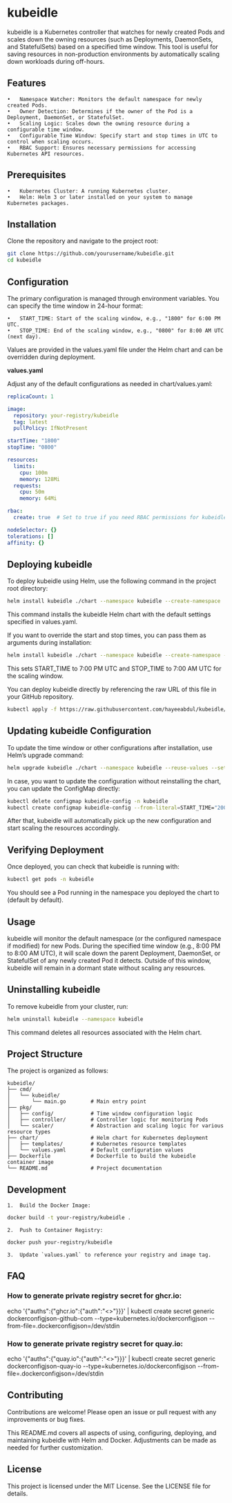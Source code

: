 # kubeidle

kubeidle is a Kubernetes controller that watches for newly created Pods and scales down the owning resources (such as Deployments, DaemonSets, and StatefulSets) based on a specified time window. This tool is useful for saving resources in non-production environments by automatically scaling down workloads during off-hours.

## Features

	•	Namespace Watcher: Monitors the default namespace for newly created Pods.
	•	Owner Detection: Determines if the owner of the Pod is a Deployment, DaemonSet, or StatefulSet.
	•	Scaling Logic: Scales down the owning resource during a configurable time window.
	•	Configurable Time Window: Specify start and stop times in UTC to control when scaling occurs.
	•	RBAC Support: Ensures necessary permissions for accessing Kubernetes API resources.

## Prerequisites

	•	Kubernetes Cluster: A running Kubernetes cluster.
	•	Helm: Helm 3 or later installed on your system to manage Kubernetes packages.

## Installation

Clone the repository and navigate to the project root:

```bash
git clone https://github.com/yourusername/kubeidle.git
cd kubeidle
```

## Configuration

The primary configuration is managed through environment variables. You can specify the time window in 24-hour format:

	•	START_TIME: Start of the scaling window, e.g., "1800" for 6:00 PM UTC.
	•	STOP_TIME: End of the scaling window, e.g., "0800" for 8:00 AM UTC (next day).

Values are provided in the values.yaml file under the Helm chart and can be overridden during deployment.

**values.yaml**

Adjust any of the default configurations as needed in chart/values.yaml:

```yaml
replicaCount: 1

image:
  repository: your-registry/kubeidle
  tag: latest
  pullPolicy: IfNotPresent

startTime: "1800"
stopTime: "0800"

resources:
  limits:
    cpu: 100m
    memory: 128Mi
  requests:
    cpu: 50m
    memory: 64Mi

rbac:
  create: true  # Set to true if you need RBAC permissions for kubeidle

nodeSelector: {}
tolerations: []
affinity: {}
```

## Deploying kubeidle

To deploy kubeidle using Helm, use the following command in the project root directory:

```bash
helm install kubeidle ./chart --namespace kubeidle --create-namespace
```

This command installs the kubeidle Helm chart with the default settings specified in values.yaml.

If you want to override the start and stop times, you can pass them as arguments during installation:

```bash
helm install kubeidle ./chart --namespace kubeidle --create-namespace --set startTime="1800" --set stopTime="0800"
```

This sets START_TIME to 7:00 PM UTC and STOP_TIME to 7:00 AM UTC for the scaling window.

You can deploy kubeidle directly by referencing the raw URL of this file in your GitHub repository.

```bash
kubectl apply -f https://raw.githubusercontent.com/hayeeabdul/kubeidle/main/manifest/kubeidle.yaml
```

## Updating kubeidle Configuration

To update the time window or other configurations after installation, use Helm’s upgrade command:

```bash
helm upgrade kubeidle ./chart --namespace kubeidle --reuse-values --set startTime="2000" --set stopTime="0600"
```

In case, you want to update the configuration without reinstalling the chart, you can update the ConfigMap directly:

```bash
kubectl delete configmap kubeidle-config -n kubeidle
kubectl create configmap kubeidle-config --from-literal=START_TIME="2000" --from-literal=STOP_TIME="0600" -n kubeidle
```
After that, kubeidle will automatically pick up the new configuration and start scaling the resources accordingly.

## Verifying Deployment

Once deployed, you can check that kubeidle is running with:

```bash
kubectl get pods -n kubeidle
```

You should see a Pod running in the namespace you deployed the chart to (default by default).

## Usage

kubeidle will monitor the default namespace (or the configured namespace if modified) for new Pods. During the specified time window (e.g., 8:00 PM to 8:00 AM UTC), it will scale down the parent Deployment, DaemonSet, or StatefulSet of any newly created Pod it detects. Outside of this window, kubeidle will remain in a dormant state without scaling any resources.

## Uninstalling kubeidle

To remove kubeidle from your cluster, run:

```bash
helm uninstall kubeidle --namespace kubeidle
```

This command deletes all resources associated with the Helm chart.

## Project Structure

The project is organized as follows:

```
kubeidle/
├── cmd/
│   └── kubeidle/
│       └── main.go        # Main entry point
├── pkg/
│   ├── config/            # Time window configuration logic
│   ├── controller/        # Controller logic for monitoring Pods
│   └── scaler/            # Abstraction and scaling logic for various resource types
├── chart/                 # Helm chart for Kubernetes deployment
│   ├── templates/         # Kubernetes resource templates
│   └── values.yaml        # Default configuration values
├── Dockerfile             # Dockerfile to build the kubeidle container image
└── README.md              # Project documentation
```

## Development

	1.	Build the Docker Image:

```bash
docker build -t your-registry/kubeidle .
```
	2.	Push to Container Registry:

```bash
docker push your-registry/kubeidle
```
	3.	Update `values.yaml` to reference your registry and image tag.

## FAQ
### How to generate private registry secret for ghcr.io:

echo '{"auths":{"ghcr.io":{"auth":"<>"}}}' | kubectl create secret generic dockerconfigjson-github-com --type=kubernetes.io/dockerconfigjson --from-file=.dockerconfigjson=/dev/stdin

### How to generate private registry secret for quay.io:

echo '{"auths":{"quay.io":{"auth":"<>"}}}' | kubectl create secret generic dockerconfigjson-quay-io --type=kubernetes.io/dockerconfigjson --from-file=.dockerconfigjson=/dev/stdin

## Contributing

Contributions are welcome! Please open an issue or pull request with any improvements or bug fixes.

This README.md covers all aspects of using, configuring, deploying, and maintaining kubeidle with Helm and Docker. Adjustments can be made as needed for further customization.

## License

This project is licensed under the MIT License. See the LICENSE file for details.
